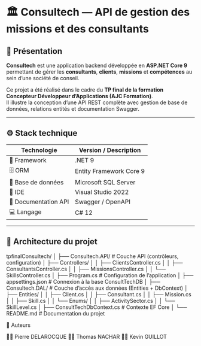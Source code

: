 # 🏛️ Consultech — API de gestion des missions et des consultants

## 📖 Présentation

**Consultech** est une application backend développée en **ASP.NET Core 9** permettant de gérer les **consultants**, **clients**, **missions** et **compétences** au sein d’une société de conseil.

Ce projet a été réalisé dans le cadre du **TP final de la formation Concepteur Développeur d’Applications (AJC Formation)**.  
Il illustre la conception d’une API REST complète avec gestion de base de données, relations entités et documentation Swagger.

---

## ⚙️ Stack technique

| Technologie | Version / Description |
|--------------|------------------------|
| 🧩 Framework | .NET 9 |
| 🗄️ ORM | Entity Framework Core 9 |
| 💽 Base de données | Microsoft SQL Server |
| 🧰 IDE | Visual Studio 2022 |
| 📜 Documentation API | Swagger / OpenAPI |
| 💻 Langage | C# 12 |

---

## 🧩 Architecture du projet

tpfinalConsultech/
│
├── Consultech.API/ # Couche API (contrôleurs, configuration)
│ ├── Controllers/
│ │ ├── ClientsController.cs
│ │ ├── ConsultantsController.cs
│ │ ├── MissionsController.cs
│ │ └── SkillsController.cs
│ ├── Program.cs # Configuration de l’application
│ ├── appsettings.json # Connexion à la base ConsultTechDB
│
├── Consultech.DAL/ # Couche d’accès aux données (Entities + DbContext)
│ ├── Entities/
│ │ ├── Client.cs
│ │ ├── Consultant.cs
│ │ ├── Mission.cs
│ │ ├── Skill.cs
│ │ └── Enums/
│ │ ├── ActivitySector.cs
│ │ └── SkillLevel.cs
│ ├── ConsultTechDbContext.cs # Contexte EF Core
│
└── README.md # Documentation du projet

👥 Auteurs

👨‍💻 Pierre DELAROCQUE
👨‍💻 Thomas NACHAR
👨‍💻 Kevin GUILLOT
